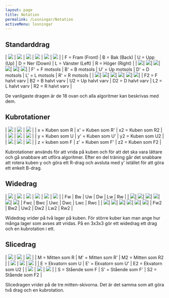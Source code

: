 ```yaml
---
layout: page
title: Notation
permalink: /Losningar/Notation
activeMenu: losningar
---
```


## Standarddrag

| ![](/img/notation/F.png) | ![](/img/notation/B.png) | ![](/img/notation/U.png) | ![](/img/notation/D.png) | ![](/img/notation/L.png) | ![](/img/notation/R.png) |
| F = Fram (Front)         | B = Bak (Back)           | U = Upp (Up)             | D = Ner (Down)           | L = Vänster (Left)       | R = Höger (Right)        |
| ![](/img/notation/Fc.png)| ![](/img/notation/Bc.png)| ![](/img/notation/Uc.png)| ![](/img/notation/Dc.png)| ![](/img/notation/Lc.png)| ![](/img/notation/Rc.png)|
| F' = F motsols           | B' = B motsols           | U' = Up motsols          | D' = D motsols           | L' = L  motsols          | R' = R motsols           |
| ![](/img/notation/F2.png)| ![](/img/notation/B2.png)| ![](/img/notation/U2.png)| ![](/img/notation/D2.png)| ![](/img/notation/L2.png)| ![](/img/notation/R2.png)|
| F2 = F halvt varv        | B2 = B halvt varv        | U2 = Up halvt varv       | D2 = D halvt varv        | L2 = L halvt varv        | R2 = R halvt varv        |

De vanligaste dragen är de 18 ovan och alla algoritmer kan beskrivas med dem. 

## Kubrotationer


| ![](/img/notation/x.png) | ![](/img/notation/xc.png) | ![](/img/notation/x2.png) |
| x = Kuben som R     | x' = Kuben som R'    | x2 = Kuben som R2    |
| ![](/img/notation/y.png) | ![](/img/notation/yc.png) | ![](/img/notation/y2.png) |
| y = Kuben som U     | y' = Kuben som U'    | y2 = Kuben som U2    |
| ![](/img/notation/z.png) | ![](/img/notation/zc.png) | ![](/img/notation/z2.png) |
| z = kuben som F     | z' = Kuben som F'    | z2 = Kuben som F2    |

Kubrotationer används för att vrida på kuben och för att det ska vara lättare och gå snabbare att utföra algoritmer. Efter en del träning går det snabbare att rotera kuben y och göra ett R-drag och avsluta med y' istället för att göra ett enkelt B-drag. 

## Widedrag

| ![](/img/notation/Fw.png) | ![](/img/notation/Bw.png) | ![](/img/notation/Uw.png) | ![](/img/notation/Dw.png) | ![](/img/notation/Lw.png) | ![](/img/notation/Rw.png) |
| Fw        | Bw            | Uw                        | Dw                        | Lw                        | Rw                        |
| ![](/img/notation/Fwc.png)| ![](/img/notation/Bwc.png)| ![](/img/notation/Uwc.png)| ![](/img/notation/Dwc.png)| ![](/img/notation/Lwc.png)| ![](/img/notation/Rwc.png)|
| Fwc       | Bwc           | Uwc                       | Dwc                       | Lwc                       | Rwc                       |
| ![](/img/notation/Fw2.png)| ![](/img/notation/Bw2.png)| ![](/img/notation/Uw2.png)| ![](/img/notation/Dw2.png)| ![](/img/notation/Lw2.png)| ![](/img/notation/Rw2.png)|
| Fw2       | Bw2           | Uw2                       | Dw2                       | Lw2                       | Rw2                       |

Widedrag vrider på två lager på kuben. För större kuber kan man ange hur många lager som avses att vridas. På en 3x3x3 gör ett widedrag ett drag och en kubrotation i ett. 


## Slicedrag


| ![](/img/notation/M.png) | ![](/img/notation/Mc.png) | ![](/img/notation/M2.png) |
| M = Mitten som R         | M' = Mitten som R'        | M2 = Mitten som R2        |
| ![](/img/notation/E.png) | ![](/img/notation/Ec.png) | ![](/img/notation/E2.png) |
| E = Ekvatorn som U       | E' = Ekvatorn som U'      | E2 = Ekvatorn som U2      |
| ![](/img/notation/S.png) | ![](/img/notation/Sc.png) | ![](/img/notation/S2.png) |
| S = Stående som F        | S' = Stående som F'       | S2 = Stående som F2       |

Slicedragen vrider på de tre mitten-skivorna. Det är det samma som att göra två drag och en kubrotation. 
